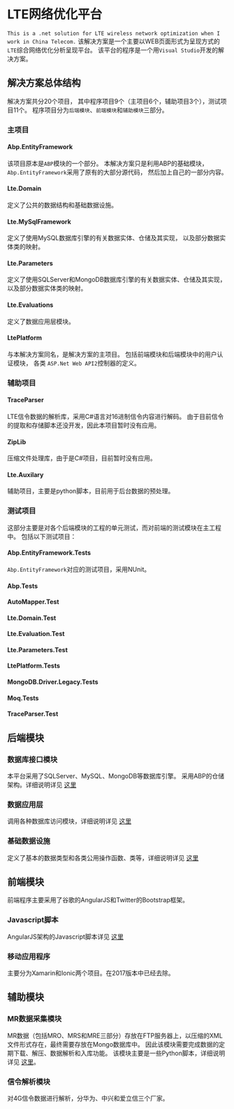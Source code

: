 # LTE网络优化平台
`This is a .net solution for LTE wireless network optimization when I work in China Telecom.`
该解决方案是一个主要以WEB页面形式为呈现方式的`LTE`综合网络优化分析呈现平台。
该平台的程序是一个用`Visual Studio`开发的解决方案。

## 解决方案总体结构
解决方案共分20个项目，
其中程序项目9个（主项目6个，辅助项目3个），测试项目11个。
程序项目分为`后端模块`、`前端模块`和`辅助模块`三部分。
### 主项目
#### Abp.EntityFramework
该项目原本是`ABP`模块的一个部分。
本解决方案只是利用ABP的基础模块，
`Abp.EntityFramework`采用了原有的大部分源代码，
然后加上自己的一部分内容。
#### Lte.Domain
定义了公共的数据结构和基础数据设施。
#### Lte.MySqlFramework
定义了使用MySQL数据库引擎的有关数据实体、仓储及其实现，
以及部分数据实体类的映射。
#### Lte.Parameters
定义了使用SQLServer和MongoDB数据库引擎的有关数据实体、仓储及其实现，
以及部分数据实体类的映射。
#### Lte.Evaluations
定义了数据应用层模块。
#### LtePlatform
与本解决方案同名，是解决方案的主项目。
包括前端模块和后端模块中的用户认证模块，
各类 `ASP.Net Web API2`控制器的定义。
### 辅助项目
#### TraceParser
LTE信令数据的解析库，采用C#语言对16进制信令内容进行解码。
由于目前信令的提取和存储脚本还没开发，因此本项目暂时没有应用。
#### ZipLib
压缩文件处理库，由于是C#项目，目前暂时没有应用。
#### Lte.Auxilary
辅助项目，主要是python脚本，目前用于后台数据的预处理。
### 测试项目
这部分主要是对各个后端模块的工程的单元测试，而对前端的测试模块在主工程中。
包括以下测试项目：
#### Abp.EntityFramework.Tests
`Abp.EntityFramework`对应的测试项目，采用NUnit。
#### Abp.Tests
#### AutoMapper.Test
#### Lte.Domain.Test
#### Lte.Evaluation.Test
#### Lte.Parameters.Test
#### LtePlatform.Tests
#### MongoDB.Driver.Legacy.Tests
#### Moq.Tests
#### TraceParser.Test
## 后端模块
### 数据库接口模块
本平台采用了SQLServer、MySQL、MongoDB等数据库引擎。
采用ABP的仓储架构。详细说明详见
[这里](https://github.com/ouyh18/LtePlatform/blob/master/Databases.md)
### 数据应用层
调用各种数据库访问模块，详细说明详见
[这里](https://github.com/ouyh18/LtePlatform/blob/master/Evaluations.md)
### 基础数据设施
定义了基本的数据类型和各类公用操作函数、类等，详细说明详见
[这里](https://github.com/ouyh18/LtePlatform/blob/master/Infrastructure.md)
## 前端模块
前端程序主要采用了谷歌的AngularJS和Twitter的Bootstrap框架。
### Javascript脚本
AngularJS架构的Javascript脚本详见
[这里](https://github.com/ouyh18/LtePlatform/blob/master/Angular.md)    
### 移动应用程序
主要分为Xamarin和Ionic两个项目。在2017版本中已经去除。
## 辅助模块
### MR数据采集模块
MR数据（包括MRO、MRS和MRE三部分）存放在FTP服务器上，以压缩的XML文件形式存在，最终需要存放在Mongo数据库中。
因此该模块需要完成数据的定期下载、解压、数据解析和入库功能。
该模块主要是一些Python脚本，详细说明详见
[这里](https://github.com/ouyh18/LtePlatform/blob/master/MrPython.md)。
### 信令解析模块
对4G信令数据进行解析，分华为、中兴和爱立信三个厂家。
